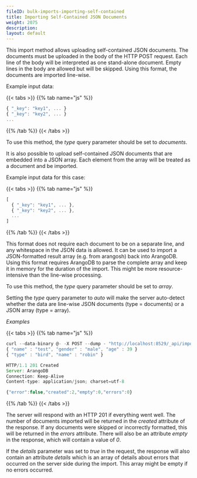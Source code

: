 ```yaml
---
fileID: bulk-imports-importing-self-contained
title: Importing Self-Contained JSON Documents
weight: 2075
description: 
layout: default
---
```

This import method allows uploading self-contained JSON documents. The documents
must be uploaded in the body of the HTTP POST request. Each line of the body
will be interpreted as one stand-alone document. Empty lines in the body are
allowed but will be skipped. Using this format, the documents are imported
line-wise.

Example input data:

{{< tabs >}}
{{% tab name="js" %}}
```js
{ "_key": "key1", ... }
{ "_key": "key2", ... }
...
```
{{% /tab %}}
{{< /tabs >}}

To use this method, the *type* query parameter should be set to *documents*.

It is also possible to upload self-contained JSON documents that are embedded
into a JSON array. Each element from the array will be treated as a document and
be imported.

Example input data for this case:

{{< tabs >}}
{{% tab name="js" %}}
```js
[
  { "_key": "key1", ... },
  { "_key": "key2", ... },
  ...
]
```
{{% /tab %}}
{{< /tabs >}}

This format does not require each document to be on a separate line, and any
whitespace in the JSON data is allowed. It can be used to import a
JSON-formatted result array (e.g. from arangosh) back into ArangoDB.  Using this
format requires ArangoDB to parse the complete array and keep it in memory for
the duration of the import. This might be more resource-intensive than the
line-wise processing.

To use this method, the *type* query parameter should be set to *array*.

Setting the *type* query parameter to *auto* will make the server auto-detect whether
the data are line-wise JSON documents (type = documents) or a JSON array (type = array).

*Examples*

{{< tabs >}}
{{% tab name="js" %}}
```js
curl --data-binary @- -X POST --dump - "http://localhost:8529/_api/import?type=documents&collection=test"
{ "name" : "test", "gender" : "male", "age" : 39 }
{ "type" : "bird", "name" : "robin" }

HTTP/1.1 201 Created
Server: ArangoDB
Connection: Keep-Alive
Content-type: application/json; charset=utf-8

{"error":false,"created":2,"empty":0,"errors":0}
```
{{% /tab %}}
{{< /tabs >}}

The server will respond with an HTTP 201 if everything went well. The number of
documents imported will be returned in the *created* attribute of the
response. If any documents were skipped or incorrectly formatted, this will be
returned in the *errors* attribute. There will also be an attribute *empty* in 
the response, which will contain a value of *0*.

If the *details* parameter was set to *true* in the request, the response will 
also contain an attribute *details* which is an array of details about errors that
occurred on the server side during the import. This array might be empty if no
errors occurred.


